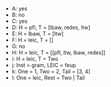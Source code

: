 - A: yes
- B: no
- C: yes
- D: H = pfl, T = [lbaw, redes, ltw]
- E: H = lbaw, T = [ltw]
- F: H = leic, T = []
- G: no
- H: H = leic, T = [[pfl, ltw, lbaw, redes]]
- i: H = leic, T = Two
- j: Inst = gram, LEIC = feup
- k: One = 1, Two = 2, Tail = [3, 4]
- l: One = leic, Rest = Two | Tail